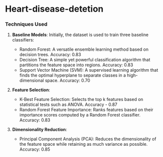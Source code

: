 # Heart-disease-detetion

### Techniques Used

1. **Baseline Models**: Initially, the dataset is used to train three baseline classifiers:
   - Random Forest: A versatile ensemble learning method based on decision trees.  Accuracy: 0.83
   - Decision Tree: A simple yet powerful classification algorithm that partitions the feature space into regions. Accuracy: 0.83
   - Support Vector Machine (SVM): A supervised learning algorithm that finds the optimal hyperplane to separate classes in a high-dimensional space. Accuracy: 0.70

2. **Feature Selection**: 
   - K-Best Feature Selection: Selects the top k features based on statistical tests such as ANOVA. Accuracy - 0.87
   - Random Forest Feature Importance: Ranks features based on their importance scores computed by a Random Forest classifier. Accuracy: 0.83

3. **Dimensionality Reduction**:
   - Principal Component Analysis (PCA): Reduces the dimensionality of the feature space while retaining as much variance as possible. Accuracy: 0.85
